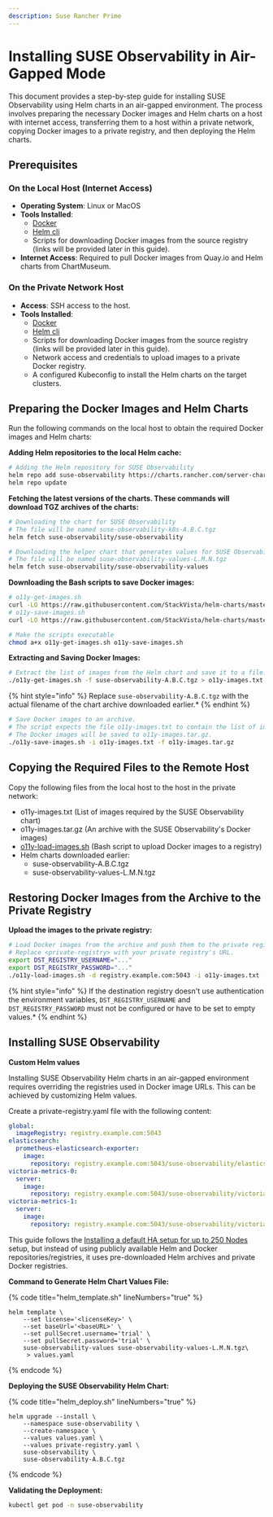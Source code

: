```yaml
---
description: Suse Rancher Prime
---
```


# Installing SUSE Observability in Air-Gapped Mode

This document provides a step-by-step guide for installing SUSE Observability using Helm charts in an air-gapped environment. The process involves preparing the necessary Docker images and Helm charts on a host with internet access, transferring them to a host within a private network, copying Docker images to a private registry, and then deploying the Helm charts.

## Prerequisites

### On the Local Host (Internet Access)

- **Operating System**: Linux or MacOS
- **Tools Installed**:
  - [Docker](https://www.docker.com/products/docker-desktop/)
  - [Helm cli](https://helm.sh/docs/intro/install/)
  - Scripts for downloading Docker images from the source registry (links will be provided later in this guide).
- **Internet Access**: Required to pull Docker images from Quay.io and Helm charts from ChartMuseum.


### On the Private Network Host

- **Access**: SSH access to the host.
- **Tools Installed**:
  - [Docker](https://www.docker.com/products/docker-desktop/)
  - [Helm cli](https://helm.sh/docs/intro/install/)
  - Scripts for downloading Docker images from the source registry (links will be provided later in this guide).
  - Network access and credentials to upload images to a private Docker registry.
  - A configured Kubeconfig to install the Helm charts on the target clusters.

## Preparing the Docker Images and Helm Charts

Run the following commands on the local host to obtain the required Docker images and Helm charts:


**Adding Helm repositories to the local Helm cache:**

```bash
# Adding the Helm repository for SUSE Observability
helm repo add suse-observability https://charts.rancher.com/server-charts/prime/suse-observability
helm repo update
```

**Fetching the latest versions of the charts. These commands will download TGZ archives of the charts:**

```bash
# Downloading the chart for SUSE Observability
# The file will be named suse-observability-k8s-A.B.C.tgz
helm fetch suse-observability/suse-observability

# Downloading the helper chart that generates values for SUSE Observability
# The file will be named suse-observability-values-L.M.N.tgz
helm fetch suse-observability/suse-observability-values
```

**Downloading the Bash scripts to save Docker images:**

```bash
# o11y-get-images.sh
curl -LO https://raw.githubusercontent.com/StackVista/helm-charts/master/stable/suse-observability/installation/o11y-get-images.sh
# o11y-save-images.sh
curl -LO https://raw.githubusercontent.com/StackVista/helm-charts/master/stable/suse-observability/installation/o11y-save-images.sh

# Make the scripts executable
chmod a+x o11y-get-images.sh o11y-save-images.sh
```

**Extracting and Saving Docker Images:**

```bash
# Extract the list of images from the Helm chart and save it to a file.
./o11y-get-images.sh -f suse-observability-A.B.C.tgz > o11y-images.txt
```
{% hint style="info" %}
Replace `suse-observability-A.B.C.tgz` with the actual filename of the chart archive downloaded earlier.*
{% endhint %}


```bash
# Save Docker images to an archive.
# The script expects the file o11y-images.txt to contain the list of images used by SUSE Observability.
# The Docker images will be saved to o11y-images.tar.gz.
./o11y-save-images.sh -i o11y-images.txt -f o11y-images.tar.gz
```

## Copying the Required Files to the Remote Host

Copy the following files from the local host to the host in the private network:
- o11y-images.txt (List of images required by the SUSE Observability chart)
- o11y-images.tar.gz (An archive with the SUSE Observability's Docker images)
- [o11y-load-images.sh](https://raw.githubusercontent.com/StackVista/helm-charts/master/stable/suse-observability/installation/o11y-load-images.sh) (Bash script to upload Docker images to a registry)
- Helm charts downloaded earlier:
  - suse-observability-A.B.C.tgz
  - suse-observability-values-L.M.N.tgz

## Restoring Docker Images from the Archive to the Private Registry

**Upload the images to the private registry:**

```bash
# Load Docker images from the archive and push them to the private registry.
# Replace <private-registry> with your private registry's URL.
export DST_REGISTRY_USERNAME="..."
export DST_REGISTRY_PASSWORD="..."
./o11y-load-images.sh -d registry.example.com:5043 -i o11y-images.txt -f o11y-images.tar.gz
```

{% hint style="info" %}
If the destination registry doesn't use authentication the environment variables, `DST_REGISTRY_USERNAME` and `DST_REGISTRY_PASSWORD` must not be configured or have to be set to empty values.*
{% endhint %}

## Installing SUSE Observability

**Custom Helm values**

Installing SUSE Observability Helm charts in an air-gapped environment requires overriding the registries used in Docker image URLs. This can be achieved by customizing Helm values.

Create a private-registry.yaml file with the following content:

```yaml
global:
  imageRegistry: registry.example.com:5043
elasticsearch:
  prometheus-elasticsearch-exporter:
    image:
      repository: registry.example.com:5043/suse-observability/elasticsearch-exporter
victoria-metrics-0:
  server:
    image:
      repository: registry.example.com:5043/suse-observability/victoria-metrics
victoria-metrics-1:
  server:
    image:
      repository: registry.example.com:5043/suse-observability/victoria-metrics
```

This guide follows the [Installing a default HA setup for up to 250 Nodes](https://docs.stackstate.com/get-started/k8s-suse-rancher-prime#installing-a-default-ha-setup-for-up-to-250-nodes) setup, but instead of using publicly available Helm and Docker repositories/registries, it uses pre-downloaded Helm archives and private Docker registries.


**Command to Generate Helm Chart Values File:**

{% code title="helm_template.sh" lineNumbers="true" %}
```text
helm template \
    --set license='<licenseKey>' \
    --set baseUrl='<baseURL>' \
    --set pullSecret.username='trial' \
    --set pullSecret.password='trial' \
    suse-observability-values suse-observability-values-L.M.N.tgz\
     > values.yaml
```
{% endcode %}

**Deploying the SUSE Observability Helm Chart:**

{% code title="helm_deploy.sh" lineNumbers="true" %}
```text
helm upgrade --install \
    --namespace suse-observability \
    --create-namespace \
    --values values.yaml \
    --values private-registry.yaml \
    suse-observability \
    suse-observability-A.B.C.tgz
```
{% endcode %}

**Validating the Deployment:**

```bash
kubectl get pod -n suse-observability
```
